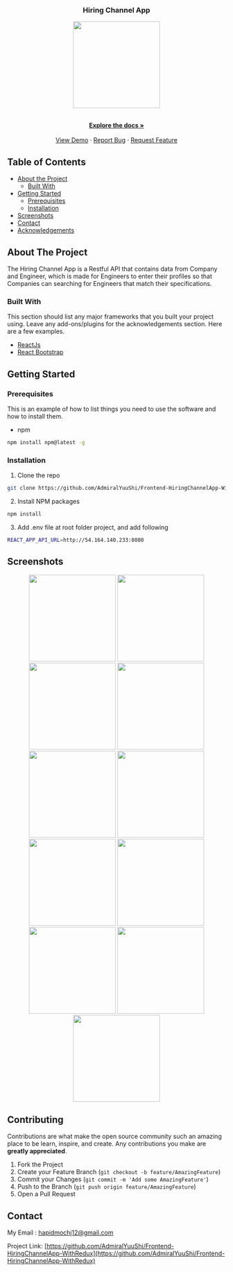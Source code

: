 <!--
*** Thanks for checking out this README Template. If you have a suggestion that would
*** make this better, please fork the repo and create a pull request or simply open
*** an issue with the tag "enhancement".
*** Thanks again! Now go create something AMAZING! :D
-->


<br />
<p align="center">

  <h3 align="center">Hiring Channel App</h3>
  <center><image width="200" src='./screenshots/Component 1.png' /></center>

  <p align="center">
    <br />
    <a href="https://github.com/AdmiralYuuShi/Frontend-HiringChannelApp-WithRedux"><strong>Explore the docs »</strong></a>
    <br />
    <br />
    <a href="http://www.hiring-channel.com.s3-website-us-east-1.amazonaws.com/">View Demo</a>
    ·
    <a href="https://github.com/AdmiralYuuShi/Frontend-HiringChannelApp-WithRedux/issues">Report Bug</a>
    ·
    <a href="https://github.com/AdmiralYuuShi/Frontend-HiringChannelApp-WithRedux/issues">Request Feature</a>
  </p>
</p>



<!-- TABLE OF CONTENTS -->
## Table of Contents

* [About the Project](#about-the-project)
  * [Built With](#built-with)
* [Getting Started](#getting-started)
  * [Prerequisites](#prerequisites)
  * [Installation](#installation)
* [Screenshots](#screenshots)
* [Contact](#contact)
* [Acknowledgements](#acknowledgements)



<!-- ABOUT THE PROJECT -->
## About The Project


The Hiring Channel App is a Restful API that contains data from Company and Engineer, which is made for Engineers to enter their profiles so that Companies can searching for Engineers that match their specifications.

### Built With
This section should list any major frameworks that you built your project using. Leave any add-ons/plugins for the acknowledgements section. Here are a few examples.
* [ReactJs](https://reactjs.org/)
* [React Bootstrap](https://react-bootstrap.github.io/)


<!-- GETTING STARTED -->
## Getting Started

### Prerequisites

This is an example of how to list things you need to use the software and how to install them.
* npm
```sh
npm install npm@latest -g
```

### Installation

1. Clone the repo
```sh
git clone https://github.com/AdmiralYuuShi/Frontend-HiringChannelApp-WithRedux.git
```
2. Install NPM packages
```sh
npm install
```
3. Add .env file at root folder project, and add following
```sh
REACT_APP_API_URL=http://54.164.140.233:8080
```



<!-- ROADMAP -->
## Screenshots

<p align='center'>
  <span>
      <image width="200" src='./screenshots/hca-register.png' />
      <image width="200" src='./screenshots/hca-login.png' />
      <image width="200" src='./screenshots/hca-home.png' />
      <image width="200" src='./screenshots/hca-engineers-10.png' />
      <image width="200" src='./screenshots/hca-companies.png' />
      <image width="200" src='./screenshots/hca-create-profile-engineer.png' />
      <image width="200" src='./screenshots/hca-create-company-profile.png' />
      <image width="200" src='./screenshots/hca-profile-engineer.png' />
      <image width="200" src='./screenshots/hca-profile-company.png' />
      <image width="200" src='./screenshots/hca-edit-profile-engineer.png' />
      <image width="200" src='./screenshots/hca-edit-profile-company.png' />
     

<!-- CONTRIBUTING -->
## Contributing

Contributions are what make the open source community such an amazing place to be learn, inspire, and create. Any contributions you make are **greatly appreciated**.

1. Fork the Project
2. Create your Feature Branch (`git checkout -b feature/AmazingFeature`)
3. Commit your Changes (`git commit -m 'Add some AmazingFeature'`)
4. Push to the Branch (`git push origin feature/AmazingFeature`)
5. Open a Pull Request




<!-- CONTACT -->
## Contact

My Email : hapidmochj12@gmail.com

Project Link: [https://github.com/AdmiralYuuShi/Frontend-HiringChannelApp-WithRedux](https://github.com/AdmiralYuuShi/Frontend-HiringChannelApp-WithRedux)

